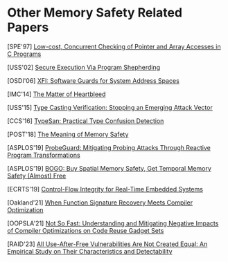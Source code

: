 # Other Memory Safety Related Papers

[SPE'97] [Low-cost, Concurrent Checking of Pointer and Array Accesses in C
Programs](http://citeseerx.ist.psu.edu/viewdoc/download?doi=10.1.1.17.267&rep=rep1&type=pdf)

[USS'02] [Secure Execution Via Program
Shepherding](http://groups.csail.mit.edu/commit/papers/02/RIO-security-usenix.pdf)

[OSDI'06]
[XFI: Software Guards for System Address Spaces](https://www.usenix.org/legacy/event/osdi06/tech/full_papers/erlingsson/erlingsson.pdf)

[IMC'14] [The Matter of
Heartbleed](https://jhalderm.com/pub/papers/heartbleed-imc14.pdf)

[USS'15] [Type Casting Verification: Stopping an Emerging Attack
Vector](https://www.usenix.org/system/files/conference/usenixsecurity15/sec15-paper-lee.pdf)

[CCS'16] [TypeSan: Practical Type Confusion
Detection](https://nebelwelt.net/publications/files/16CCS2.pdf)

[POST'18] [The Meaning of Memory
Safety](https://www.researchgate.net/publication/324515880_The_Meaning_of_Memory_Safety)

[ASPLOS'19] [ProbeGuard: Mitigating Probing Attacks Through Reactive Program
Transformations](https://www.cs.vu.nl/~herbertb/download/papers/probeguard_asplos19.pdf)

[ASPLOS'19] [BOGO: Buy Spatial Memory Safety, Get Temporal Memory Safety (Almost)
Free](http://people.cs.vt.edu/~dongyoon/papers/ASPLOS-19-BOGO.pdf)

[ECRTS'19] [Control-Flow Integrity for Real-Time Embedded
Systems](http://drops.dagstuhl.de/opus/volltexte/2019/10739/pdf/LIPIcs-ECRTS-2019-2.pdf)

[Oakland'21] [When Function Signature Recovery Meets Compiler
Optimization](https://www.computer.org/csdl/pds/api/csdl/proceedings/download-article/1mbmHtHLPAA/pdf)

[OOPSLA'21] [Not So Fast: Understanding and Mitigating Negative Impacts
of Compiler Optimizations on Code Reuse Gadget Sets](https://dl.acm.org/doi/pdf/10.1145/3485531)

[RAID'23] [All Use-After-Free Vulnerabilities Are Not Created Equal: An
Empirical Study on Their Characteristics and
Detectability](https://dl.acm.org/doi/10.1145/3607199.3607229)
